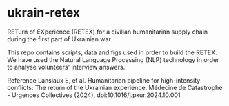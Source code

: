 # ukrain-retex
RETurn of EXperience (RETEX) for a civilian humanitarian supply chain during the first part of Ukrainian war


This repo contains scripts, data and figs used in order to build the RETEX. We have used the Natural Language Processing (NLP) technology in order to analyse volunteers' interview answers.

Reference
Lansiaux E, et al. Humanitarian pipeline for high-intensity conflicts: The return of the Ukrainian experience. Médecine de Catastrophe - Urgences Collectives (2024), doi:10.1016/j.pxur.2024.10.001
